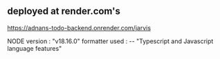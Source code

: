 ## deployed at render.com's


https://adnans-todo-backend.onrender.com/jarvis

NODE version : "v18.16.0"
formatter used : -- "Typescript and Javascript language features"